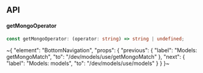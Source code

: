 

## API

#### getMongoOperator

```ts
const getMongoOperator: (operator: string) => string | undefined;
```


~{
  "element": "BottomNavigation",
  "props": {
    "previous": {
      "label": "Models: getMongoMatch",
      "to": "/dev/models/use/getMongoMatch"
    },
    "next": {
      "label": "Models: models",
      "to": "/dev/models/use/models"
    }
  }
}~